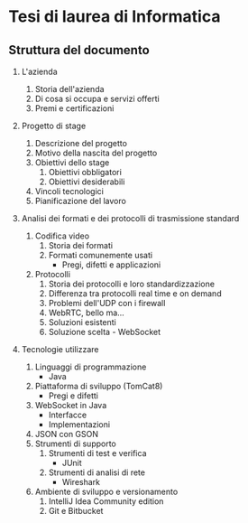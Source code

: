 # Tesi di laurea di Informatica

## Struttura del documento

1. L'azienda
   1. Storia dell'azienda
   2. Di cosa si occupa e servizi offerti
   3. Premi e certificazioni

2. Progetto di stage
   1. Descrizione del progetto
   2. Motivo della nascita del progetto
   3. Obiettivi dello stage
      1. Obiettivi obbligatori
      2. Obiettivi desiderabili
   4. Vincoli tecnologici
   5. Pianificazione del lavoro

3. Analisi dei formati e dei protocolli di trasmissione standard
   1. Codifica video
      1. Storia dei formati
      2. Formati comunemente usati
         - Pregi, difetti e applicazioni
   2. Protocolli
      1. Storia dei protocolli e loro standardizzazione
      2. Differenza tra protocolli real time e on demand
      3. Problemi dell'UDP con i firewall
      4. WebRTC, bello ma...
      5. Soluzioni esistenti
      6. Soluzione scelta - WebSocket

4. Tecnologie utilizzare
   1. Linguaggi di programmazione
      - Java
   2. Piattaforma di sviluppo (TomCat8)
      - Pregi e difetti
   3. WebSocket in Java
      - Interfacce
      - Implementazioni
   4. JSON con GSON
   5. Strumenti di supporto
      1. Strumenti di test e verifica
         - JUnit
      2. Strumenti di analisi di rete
         - Wireshark
   6. Ambiente di sviluppo e versionamento
      1. IntelliJ Idea Community edition
      2. Git e Bitbucket
      

